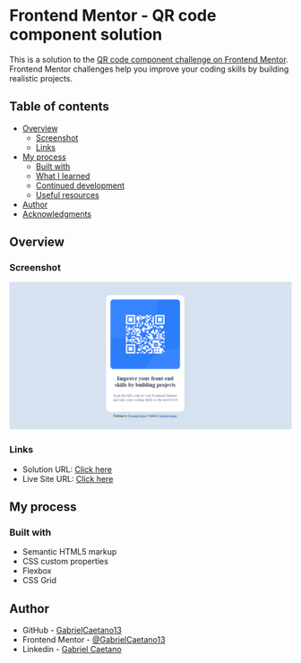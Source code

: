# Frontend Mentor - QR code component solution

This is a solution to the [QR code component challenge on Frontend Mentor](https://www.frontendmentor.io/challenges/qr-code-component-iux_sIO_H). Frontend Mentor challenges help you improve your coding skills by building realistic projects. 

## Table of contents

- [Overview](#overview)
  - [Screenshot](#screenshot)
  - [Links](#links)
- [My process](#my-process)
  - [Built with](#built-with)
  - [What I learned](#what-i-learned)
  - [Continued development](#continued-development)
  - [Useful resources](#useful-resources)
- [Author](#author)
- [Acknowledgments](#acknowledgments)

## Overview

### Screenshot

![](./images/screenshot.PNG)

### Links

- Solution URL: [Click here](https://github.com/GabrielCaetano13/qr-code-component-main)
- Live Site URL: [Click here](https://gabrielcaetano-qr-code-component.vercel.app/)

## My process

### Built with

- Semantic HTML5 markup
- CSS custom properties
- Flexbox
- CSS Grid

## Author

- GitHub - [GabrielCaetano13](https://github.com/GabrielCaetano13)
- Frontend Mentor - [@GabrielCaetano13](https://www.frontendmentor.io/home)
- Linkedin - [Gabriel Caetano](https://www.linkedin.com/in/gabriel-de-paula-caetano-531861240/)
